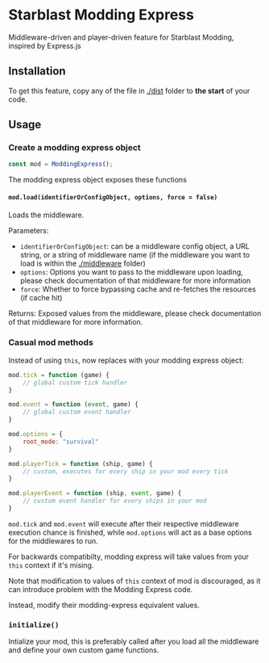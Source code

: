 # Starblast Modding Express
Middleware-driven and player-driven feature for Starblast Modding, inspired by Express.js

## Installation
To get this feature, copy any of the file in [./dist](`dist`) folder to **the start** of your code.
## Usage
### Create a modding express object
```js
const mod = ModdingExpress();
```

The modding express object exposes these functions
#### `mod.load(identifierOrConfigObject, options, force = false)`
Loads the middleware.

Parameters:
- `identifierOrConfigObject`: can be a middleware config object, a URL string, or a string of middleware name (if the middleware you want to load is within the [./middleware](middleware) folder)
- `options`: Options you want to pass to the middleware upon loading, please check documentation of that middleware for more information
- `force`: Whether to force bypassing cache and re-fetches the resources (if cache hit)

Returns:
Exposed values from the middleware, please check documentation of that middleware for more information.

### Casual mod methods
Instead of using `this`, now replaces with your modding express object:

```js
mod.tick = function (game) {
	// global custom tick handler
}

mod.event = function (event, game) {
	// global custom event handler
}

mod.options = {
	root_mode: "survival"
}

mod.playerTick = function (ship, game) {
	// custom, executes for every ship in your mod every tick
}

mod.playerEvent = function (ship, event, game) {
	// custom event handler for every ships in your mod
}

```
`mod.tick` and `mod.event` will execute after their respective middleware execution chance is finished, while `mod.options` will act as a base options for the middlewares to run.

For backwards compatibilty, modding express will take values from your `this` context if it's mising.

Note that modification to values of `this` context of mod is discouraged, as it can introduce problem with the Modding Express code.

Instead, modify their modding-express equivalent values.

### `initialize()`
Intialize your mod, this is preferably called after you load all the middleware and define your own custom game functions.
